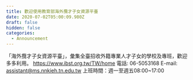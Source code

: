 ```yaml
---
title: 歡迎使用教育部海外攬才子女資源平臺
date: 2020-07-02T05:00:09.980Z
draft: false
hidden: false
categories:
  - Announcement
---
```

「海外攬才子女資源平臺」，彙集全臺招收外籍專業人才子女的學校及專班，歡迎多多利用。
https://www.ibst.org.tw/TW/home
電話: 06-5053168
E-mail: assistant@ms.nnkieh.tn.edu.tw
上班時間：週一至週五08:00~17:00